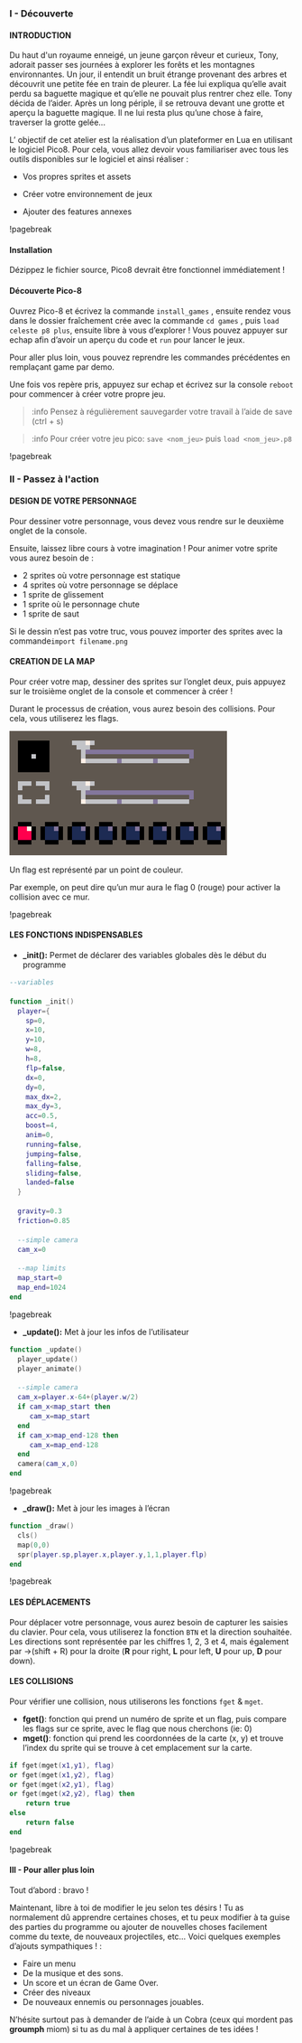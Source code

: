 ### I - Découverte

#### INTRODUCTION

Du haut d'un royaume enneigé, un jeune garçon rêveur et curieux, Tony, adorait passer ses journées à explorer les forêts et les montagnes environnantes. Un jour, il entendit un bruit étrange provenant des arbres et découvrit une petite fée en train de pleurer. La fée lui expliqua qu’elle avait perdu sa baguette magique et qu’elle ne pouvait plus rentrer chez elle. Tony décida de l’aider. Après un long périple, il se retrouva devant une grotte et aperçu la baguette magique. Il ne lui resta plus qu’une chose à faire, traverser la grotte gelée...

L’ objectif de cet atelier est la réalisation d’un plateformer en Lua en utilisant le logiciel Pico8. Pour cela, vous allez devoir vous familiariser avec tous les outils disponibles sur le logiciel et ainsi réaliser :

- Vos propres sprites et assets 

- Créer votre environnement de jeux
- Ajouter des features annexes

!pagebreak

#### Installation

Dézippez le fichier source, Pico8 devrait être fonctionnel immédiatement !

#### Découverte Pico-8

Ouvrez Pico-8 et écrivez la commande `install_games` , ensuite rendez vous dans le dossier fraîchement crée avec la commande `cd games` , puis `load celeste p8 plus`, ensuite libre à vous d’explorer ! Vous pouvez appuyer sur echap afin d’avoir un aperçu du code et `run` pour lancer le jeux.

Pour aller plus loin, vous pouvez reprendre les commandes précédentes en remplaçant game par demo.

Une fois vos repère pris, appuyez sur echap et écrivez sur la console `reboot` pour commencer à créer votre propre jeu.

> :info Pensez à régulièrement sauvegarder votre travail à l’aide de save (ctrl + s)

> :info Pour créer votre jeu pico: `save <nom_jeu>` puis `load <nom_jeu>.p8`

!pagebreak

### II - Passez à l'action

#### DESIGN DE VOTRE PERSONNAGE

Pour dessiner votre personnage, vous devez vous rendre sur le deuxième onglet de la console.

Ensuite, laissez libre cours à votre imagination ! Pour animer votre sprite vous aurez besoin de :

- 2 sprites où votre personnage est statique
- 4 sprites où votre personnage se déplace
- 1 sprite de glissement
- 1 sprite où le personnage chute
- 1 sprite de saut

Si le dessin n’est pas votre truc, vous pouvez importer des sprites avec la commande`import filename.png`

#### CREATION DE LA MAP

Pour créer votre map, dessiner des sprites sur l’onglet deux, puis appuyez sur le troisième onglet de la console et commencer à créer !

Durant le processus de création, vous aurez besoin des collisions. Pour cela, vous utiliserez les flags.

 ![pico8 flags](img_pico.png)

Un flag est représenté par un point de couleur.

Par exemple, on peut dire qu’un mur aura le flag 0 (rouge) pour activer la collision avec ce mur.

!pagebreak

#### LES FONCTIONS INDISPENSABLES

- **_init():** Permet de déclarer des variables globales dès le début du programme

```lua
--variables

function _init()
  player={
    sp=0,
    x=10,
    y=10,
    w=8,
    h=8,
    flp=false,
    dx=0,
    dy=0,
    max_dx=2,
    max_dy=3,
    acc=0.5,
    boost=4,
    anim=0,
    running=false,
    jumping=false,
    falling=false,
    sliding=false,
    landed=false
  }

  gravity=0.3
  friction=0.85

  --simple camera
  cam_x=0

  --map limits
  map_start=0
  map_end=1024
end
```

!pagebreak

- **_update():** Met à jour les infos de l’utilisateur

```lua
function _update()
  player_update()
  player_animate()

  --simple camera
  cam_x=player.x-64+(player.w/2)
  if cam_x<map_start then
     cam_x=map_start
  end
  if cam_x>map_end-128 then
     cam_x=map_end-128
  end
  camera(cam_x,0)
end
```

!pagebreak

- **_draw():** Met à jour les images à l’écran

``` lua
function _draw()
  cls()
  map(0,0)
  spr(player.sp,player.x,player.y,1,1,player.flp)
end
```

!pagebreak

#### LES DÉPLACEMENTS

Pour déplacer votre personnage, vous aurez besoin de capturer les saisies du clavier. Pour cela, vous utiliserez la fonction `BTN` et la direction souhaitée. Les directions sont représentée par les chiffres 1, 2, 3 et 4, mais également par →(shift + R) pour la droite (**R** pour right, **L** pour left, **U** pour up, **D** pour down).

#### LES COLLISIONS

Pour vérifier une collision, nous utiliserons les fonctions `fget` & `mget`.

- **fget()**: fonction qui prend un numéro de sprite et un flag, puis compare les flags sur ce sprite, avec le flag que nous cherchons (ie: 0)
- **mget()**: fonction qui prend les coordonnées de la carte (x, y) et trouve l’index du sprite qui se trouve à cet emplacement sur la carte.

```lua
if fget(mget(x1,y1), flag)
or fget(mget(x1,y2), flag)
or fget(mget(x2,y1), flag)
or fget(mget(x2,y2), flag) then
    return true
else
    return false
end
```

!pagebreak

#### III - Pour aller plus loin

Tout d’abord : bravo !

Maintenant, libre à toi de modifier le jeu selon tes désirs ! Tu as normalement dû apprendre certaines choses, et tu peux modifier à ta guise des parties du programme ou ajouter de nouvelles choses facilement comme du texte, de nouveaux projectiles, etc… Voici quelques exemples d’ajouts sympathiques ! :

- Faire un menu
- De la musique et des sons.
- Un score et un écran de Game Over.
- Créer des niveaux
- De nouveaux ennemis ou personnages jouables.

N’hésite surtout pas à demander de l’aide à un Cobra (ceux qui mordent pas **groumph** miom) si tu as du mal à appliquer certaines de tes idées !
